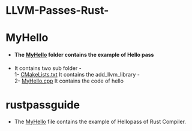 # LLVM-Passes-Rust-

# MyHello
- #### The [MyHello](https://github.com/sohamdixit81/LLVM-Passes-Rust-/tree/main/MyHello) folder contains the example of Hello pass
- It contains two sub folder \-  
   1- [CMakeLists.txt](https://github.com/sohamdixit81/LLVM-Passes-Rust-/blob/main/MyHello/CMakeLists.txt) It contains the add_llvm_library \-  
   2- [MyHello.cpp](https://github.com/sohamdixit81/LLVM-Passes-Rust-/blob/main/MyHello/MyHello.cpp) It contains the code of hello 

# rustpassguide
-  The [MyHello](https://github.com/sohamdixit81/LLVM-Passes-Rust-/blob/main/rustpassguide) file contains the example of Hellopass of Rust Compiler.
